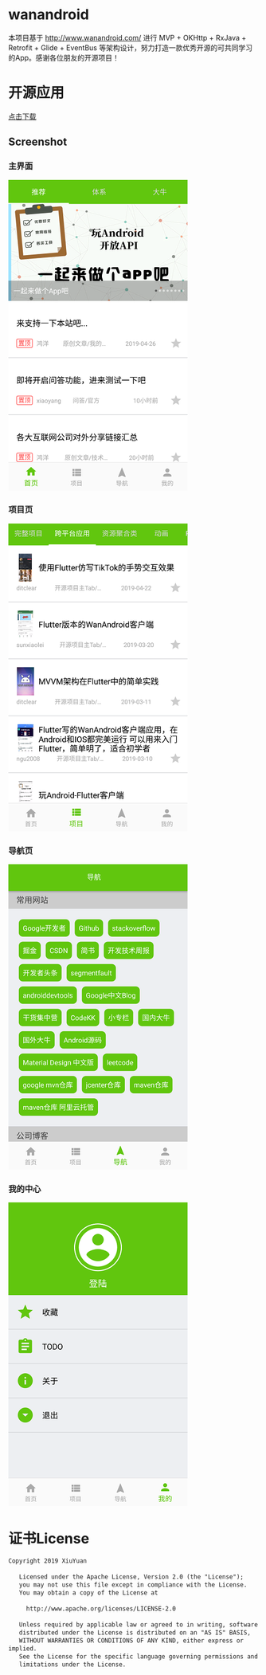 # wanandroid
本项目基于 http://www.wanandroid.com/ 进行 MVP + OKHttp + RxJava + Retrofit + Glide + EventBus 等架构设计，努力打造一款优秀开源的可共同学习的App。感谢各位朋友的开源项目！

# 开源应用
[点击下载](notebook.apk?raw=true)

## Screenshot

### 主界面

![github](/screenshots/Screenshot_20190513-072045_01.png) 

### 项目页

![github](/screenshots/Screenshot_20190513-072055_01.png) 

### 导航页

![github](/screenshots/Screenshot_20190513-072102_01.png) 

### 我的中心

![github](/screenshots/Screenshot_20190513-072106_01.png) 

# 证书License

<pre><code>Copyright 2019 XiuYuan

   Licensed under the Apache License, Version 2.0 (the "License");
   you may not use this file except in compliance with the License.
   You may obtain a copy of the License at

     http://www.apache.org/licenses/LICENSE-2.0

   Unless required by applicable law or agreed to in writing, software
   distributed under the License is distributed on an "AS IS" BASIS,
   WITHOUT WARRANTIES OR CONDITIONS OF ANY KIND, either express or implied.
   See the License for the specific language governing permissions and
   limitations under the License.
</code></pre>